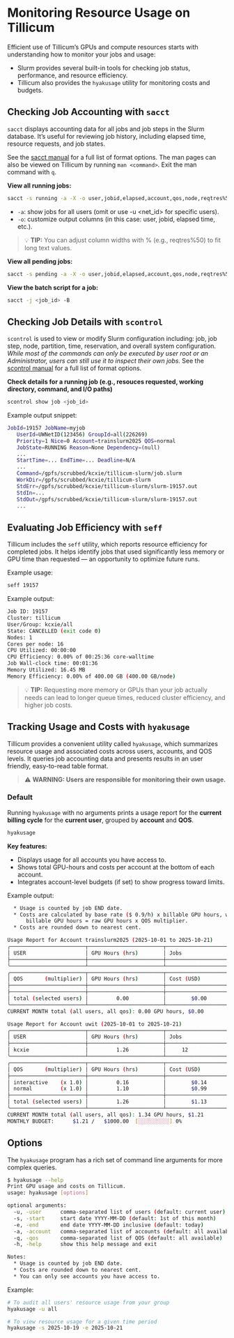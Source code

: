 # Monitoring Resource Usage on Tillicum

Efficient use of Tillicum’s GPUs and compute resources starts with understanding how to monitor your jobs and usage:
- Slurm provides several built-in tools for checking job status, performance, and resource efficiency.
- Tillicum also provides the `hyakusage` utility for monitoring costs and budgets.

## Checking Job Accounting with `sacct`

`sacct` displays accounting data for all jobs and job steps in the Slurm database. It’s useful for reviewing job history, including elapsed time, resource requests, and job states. 

See the [sacct manual](https://slurm.schedmd.com/sacct.html) for a full list of format options. The man pages can also be viewed on Tillicum by running `man <command>`. Exit the man command with `q`.

**View all running jobs:**

```bash
sacct -s running -a -X -o user,jobid,elapsed,account,qos,node,reqtres%50
```

- `-a`: show jobs for all users (omit or use -u <net_id> for specific users).
- `-o`: customize output columns (in this case: user, jobid, elapsed time, etc.).

> 💡 **TIP:** You can adjust column widths with % (e.g., reqtres%50) to fit long text values.

**View all pending jobs:**

```bash
sacct -s pending -a -X -o user,jobid,elapsed,account,qos,node,reqtres%50
```

**View the batch script for a job:**

```bash
sacct -j <job_id> -B
```

## Checking Job Details with `scontrol`

`scontrol` is used to view or modify Slurm configuration including: job, job step, node, partition, time, reservation, and overall system configuration. *While most of the commands can only be executed by user root or an Administrator, users can still use it to inspect their own jobs.* See the [scontrol manual](https://slurm.schedmd.com/scontrol.html) for a full list of format options.

**Check details for a running job (e.g., resouces requested, working directory, command, and I/O paths)**

```bash
scontrol show job <job_id>
```

Example output snippet:

```bash
JobId=19157 JobName=myjob
   UserId=UWNetID(123456) GroupId=all(226269)
   Priority=1 Nice=0 Account=trainslurm2025 QOS=normal
   JobState=RUNNING Reason=None Dependency=(null)
   ...
   StartTime=... EndTime=... Deadline=N/A
   ...
   Command=/gpfs/scrubbed/kcxie/tillicum-slurm/job.slurm
   WorkDir=/gpfs/scrubbed/kcxie/tillicum-slurm
   StdErr=/gpfs/scrubbed/kcxie/tillicum-slurm/slurm-19157.out
   StdIn=...
   StdOut=/gpfs/scrubbed/kcxie/tillicum-slurm/slurm-19157.out
   ...
```

## Evaluating Job Efficiency with `seff`

Tillicum includes the `seff` utility, which reports resource efficiency for completed jobs. It helps identify jobs that used significantly less memory or GPU time than requested — an opportunity to optimize future runs.

Example usage:

```bash
seff 19157
```

Example output:

```bash
Job ID: 19157
Cluster: tillicum
User/Group: kcxie/all
State: CANCELLED (exit code 0)
Nodes: 1
Cores per node: 16
CPU Utilized: 00:00:00
CPU Efficiency: 0.00% of 00:25:36 core-walltime
Job Wall-clock time: 00:01:36
Memory Utilized: 16.45 MB
Memory Efficiency: 0.00% of 400.00 GB (400.00 GB/node)
```

> 💡 **TIP:** Requesting more memory or GPUs than your job actually needs can lead to longer queue times, reduced cluster efficiency, and higher job costs.

## Tracking Usage and Costs with `hyakusage`

Tillicum provides a convenient utility called `hyakusage`, which summarizes resource usage and associated costs across users, accounts, and QOS levels. It queries job accounting data and presents results in an user friendly, easy-to-read table format.

> ⚠️ **WARNING: Users are responsible for monitoring their own usage.**

### Default

Running `hyakusage` with no arguments prints a usage report for the **current billing cycle** for the **current user**, grouped by **account** and **QOS**.

```bash
hyakusage
```

**Key features:**
- Displays usage for all accounts you have access to.
- Shows total GPU-hours and costs per account at the bottom of each account.
- Integrates account-level budgets (if set) to show progress toward limits.

Example output:

```bash
  * Usage is counted by job END date.
  * Costs are calculated by base rate ($ 0.9/h) x billable GPU hours, where
      billable GPU hours = raw GPU hours x QOS multiplier.
  * Costs are rounded down to nearest cent.

Usage Report for Account trainslurm2025 (2025-10-01 to 2025-10-21)
╭────────────────────────┬────────────────────────┬────────────────────────╮
│ USER                   │ GPU Hours (hrs)        │ Jobs                   │
├────────────────────────┼────────────────────────┼────────────────────────┤
╰────────────────────────┴────────────────────────┴────────────────────────╯
╭────────────────────────┬────────────────────────┬────────────────────────╮
│ QOS       (multiplier) │ GPU Hours (hrs)        │ Cost (USD)             │
├────────────────────────┼────────────────────────┼────────────────────────┤
├────────────────────────┼────────────────────────┼────────────────────────┤
│ total (selected users) │         0.00           │        $0.00           │
╰────────────────────────┴────────────────────────┴────────────────────────╯
CURRENT MONTH total (all users, all qos): 0.00 GPU hours, $0.00

Usage Report for Account uwit (2025-10-01 to 2025-10-21)
╭────────────────────────┬────────────────────────┬────────────────────────╮
│ USER                   │ GPU Hours (hrs)        │ Jobs                   │
├────────────────────────┼────────────────────────┼────────────────────────┤
│ kcxie                  │         1.26           │     12                 │
╰────────────────────────┴────────────────────────┴────────────────────────╯
╭────────────────────────┬────────────────────────┬────────────────────────╮
│ QOS       (multiplier) │ GPU Hours (hrs)        │ Cost (USD)             │
├────────────────────────┼────────────────────────┼────────────────────────┤
│ interactive    (x 1.0) │         0.16           │        $0.14           │
│ normal         (x 1.0) │         1.10           │        $0.99           │
├────────────────────────┼────────────────────────┼────────────────────────┤
│ total (selected users) │         1.26           │        $1.13           │
╰────────────────────────┴────────────────────────┴────────────────────────╯
CURRENT MONTH total (all users, all qos): 1.34 GPU hours, $1.21
MONTHLY BUDGET:      $1.21 /   $1000.00  [░░░░░░░░░░] 0%
```

## Options

The `hyakusage` program has a rich set of command line arguments for more complex queries.

```bash
$ hyakusage --help
Print GPU usage and costs on Tillicum.
usage: hyakusage [options]

optional arguments:
  -u, -user      comma-separated list of users (default: current user)
  -s, -start     start date YYYY-MM-DD (default: 1st of this month)
  -e, -end       end date YYYY-MM-DD inclusive (default: today)
  -a, -account   comma-separated list of accounts (default: all available)
  -q, -qos       comma-separated list of QOS (default: all available)
  -h, -help      show this help message and exit

Notes:
  * Usage is counted by job END date.
  * Costs are rounded down to nearest cent.
  * You can only see accounts you have access to.
```

Example:

```bash
# To audit all users' resource usage from your group
hyakusage -u all

# To view resource usage for a given time period
hyakusage -s 2025-10-19 -e 2025-10-21
```